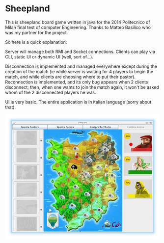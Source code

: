 Sheepland
=========
This is sheepland board game written in java for the 2014 Politecnico of Milan final test of computer Engineering.
Thanks to Matteo Basilico who was my partner for the project.

So here is a quick explanation:

Server will manage both RMI and Socket connections. Clients can play via CLI, static UI or dynamic UI (well, sort of...).

Disconnection is implemented and managed everywhere except during the creation of the match (ie while server is waiting for 4 players to begin the 
match, and while clients are choosing where to put their pastor).
Reconnection is implemented, and its only bug appears when 2 clients disconnect; then, when one wants to join the match again, it won't be asked whom 
of the 2 disconnected players he was.

UI is very basic.
The entire application is in italian language (sorry about that).

![Alt text](sheepland.png?raw=true)

